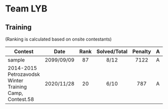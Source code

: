 # Team LYB

## Training
(Ranking is calculated based on onsite contestants)

| Contest                        | Date          | Rank | Solved/Total | Penalty | A | B | C | D | E | F | G | H | I | J | K | L | M |
|--------------------------------|:-------------:|:----:|:------------:|:-------:|:-:|:-:|:-:|:-:|:-:|:-:|:-:|:-:|:-:|:-:|:-:|:-:|:-:|
| sample                         | 2099/09/09    |   87  |     8/12     |   7122   | A | B | C | D | E | F | . | H | I | . | . | . |
| 2014-2015 Petrozavodsk Winter Training Camp, Contest.58 | 2020/11/28  | 20   | 6/10| 787 |A |B|C|D|.|(F)|G|H|.|.|.|.|.|
